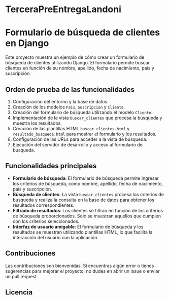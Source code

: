 # TerceraPreEntregaLandoni
# Formulario de búsqueda de clientes en Django

Este proyecto muestra un ejemplo de cómo crear un formulario de búsqueda de clientes utilizando Django. El formulario permite buscar clientes en función de su nombre, apellido, fecha de nacimiento, país y suscripción.

## Orden de prueba de las funcionalidades

1. Configuración del entorno y la base de datos.
2. Creación de los modelos `Pais`, `Suscripcion` y `Cliente`.
3. Creación del formulario de búsqueda utilizando el modelo `Cliente`.
4. Implementación de la vista `buscar_clientes` que procesa la búsqueda y muestra los resultados.
5. Creación de las plantillas HTML `buscar_clientes.html` y `resultado_busqueda.html` para mostrar el formulario y los resultados.
6. Configuración de las URLs para acceder a la vista de búsqueda.
7. Ejecución del servidor de desarrollo y acceso al formulario de búsqueda.

## Funcionalidades principales

- **Formulario de búsqueda**: El formulario de búsqueda permite ingresar los criterios de búsqueda, como nombre, apellido, fecha de nacimiento, país y suscripción.
- **Búsqueda de clientes**: La vista `buscar_clientes` procesa los criterios de búsqueda y realiza la consulta en la base de datos para obtener los resultados correspondientes.
- **Filtrado de resultados**: Los clientes se filtran en función de los criterios de búsqueda proporcionados. Solo se muestran aquellos que cumplen con los criterios seleccionados.
- **Interfaz de usuario amigable**: El formulario de búsqueda y los resultados se muestran utilizando plantillas HTML, lo que facilita la interacción del usuario con la aplicación.

## Contribuciones

Las contribuciones son bienvenidas. Si encuentras algún error o tienes sugerencias para mejorar el proyecto, no dudes en abrir un issue o enviar un pull request.

## Licencia
